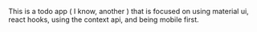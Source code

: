 This is a todo app ( I know, another ) that is focused on using material ui, react hooks, using the context api, and being mobile first.